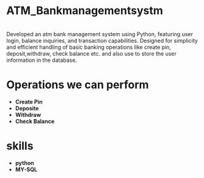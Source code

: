 # ATM_Bankmanagementsystm
<br>
Developed an atm bank management system using Python, featuring user login, balance inquiries, and transaction capabilities. Designed for simplicity and efficient handling of basic banking operations like create pin, deposit,withdraw, check balance etc. and also use to store the user information in the database.
<br>
<h1>Operations we can perform</h1>
<ul>
  <li>
    <b>Create Pin</b>
  </li>
  <li>
    <b>Deposite</b>
  </li>
  <li>
    <b>Withdraw</b>
  </li>
  <li>
    <b>Check Balance</b>
  </li>
</ul>

<h1>skills</h1>
<ul>
  <li>
    <b>python</b>
  </li>
  <li>
    <b>MY-SQL</b>
  </li>
</ul>
